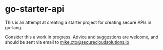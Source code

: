 # go-starter-api

This is an attempt at creating a starter project for creating secure APIs in go-lang.

Consider this a work in progress.  Advice and suggestions are welcome, and should be sent via email to mike.cto@securecloudsolutions.io